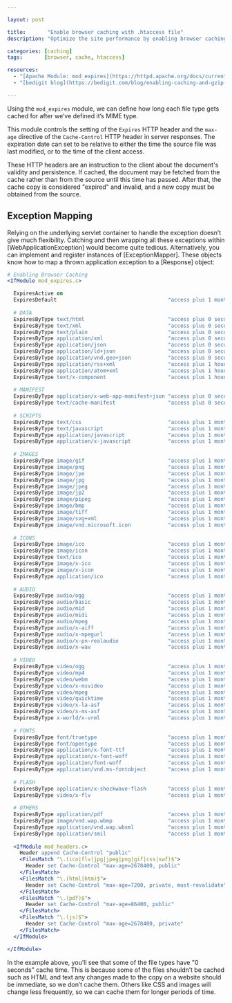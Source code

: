 ```yaml
---

layout: post

title:       "Enable browser caching with .htaccess file"
description: "Optimize the site performance by enabling browser caching with .htaccess file."

categories: [caching]
tags:       [browser, cache, htaccess]

resources:
  - "[Apache Module: mod_expires](https://httpd.apache.org/docs/current/mod/mod_expires.html)"
  - "[bedigit blog](https://bedigit.com/blog/enabling-caching-and-gzip-compression-with-htaccess/)"

---
```



Using the `mod_expires` module, we can define how long each file type gets cached for after we’ve defined it’s MIME type.

This module controls the setting of the `Expires` HTTP header and the `max-age` directive of the `Cache-Control` HTTP header in server responses. The expiration date can set to be relative to either the time the source file was last modified, or to the time of the client access.

These HTTP headers are an instruction to the client about the document's validity and persistence. If cached, the document may be fetched from the cache rather than from the source until this time has passed. After that, the cache copy is considered "expired" and invalid, and a new copy must be obtained from the source.


## Exception Mapping

Relying on the underlying servlet container to handle the exception doesn’t give much flexibility. Catching and then wrapping all these exceptions within [WebApplicationException] would become quite tedious. Alternatively, you can implement and register instances of [ExceptionMapper]. These objects know how to map a thrown application exception to a [Response] object:

```apache
# Enabling Browser Caching
<IfModule mod_expires.c>

  ExpiresActive on
  ExpiresDefault                                    "access plus 1 month"
  
  # DATA
  ExpiresByType text/html                           "access plus 0 seconds"
  ExpiresByType text/xml                            "access plus 0 seconds"
  ExpiresByType text/plain                          "access plus 0 seconds"
  ExpiresByType application/xml                     "access plus 0 seconds"
  ExpiresByType application/json                    "access plus 0 seconds"
  ExpiresByType application/ld+json                 "access plus 0 seconds"
  ExpiresByType application/vnd.geo+json            "access plus 0 seconds"
  ExpiresByType application/rss+xml                 "access plus 1 hour"
  ExpiresByType application/atom+xml                "access plus 1 hour"
  ExpiresByType text/x-component                    "access plus 1 hour"
  
  # MANIFEST
  ExpiresByType application/x-web-app-manifest+json "access plus 0 seconds"
  ExpiresByType text/cache-manifest                 "access plus 0 seconds"
  
  # SCRIPTS
  ExpiresByType text/css                            "access plus 1 month" 
  ExpiresByType text/javascript                     "access plus 1 month" 
  ExpiresByType application/javascript              "access plus 1 month" 
  ExpiresByType application/x-javascript            "access plus 1 month" 
  
  # IMAGES
  ExpiresByType image/gif                           "access plus 1 month"
  ExpiresByType image/png                           "access plus 1 month"
  ExpiresByType image/jpe                           "access plus 1 month"
  ExpiresByType image/jpg                           "access plus 1 month"
  ExpiresByType image/jpeg                          "access plus 1 month"
  ExpiresByType image/jp2                           "access plus 1 month"
  ExpiresByType image/pipeg                         "access plus 1 month"
  ExpiresByType image/bmp                           "access plus 1 month"
  ExpiresByType image/tiff                          "access plus 1 month"
  ExpiresByType image/svg+xml                       "access plus 1 month"
  ExpiresByType image/vnd.microsoft.icon            "access plus 1 month"
  
  # ICONS
  ExpiresByType image/ico                           "access plus 1 month"
  ExpiresByType image/icon                          "access plus 1 month"
  ExpiresByType text/ico                            "access plus 1 month"
  ExpiresByType image/x-ico                         "access plus 1 month"
  ExpiresByType image/x-icon                        "access plus 1 month"
  ExpiresByType application/ico                     "access plus 1 month"
  
  # AUDIO
  ExpiresByType audio/ogg                           "access plus 1 month"
  ExpiresByType audio/basic                         "access plus 1 month"
  ExpiresByType audio/mid                           "access plus 1 month"
  ExpiresByType audio/midi                          "access plus 1 month"
  ExpiresByType audio/mpeg                          "access plus 1 month"
  ExpiresByType audio/x-aiff                        "access plus 1 month"
  ExpiresByType audio/x-mpegurl                     "access plus 1 month"
  ExpiresByType audio/x-pn-realaudio                "access plus 1 month"
  ExpiresByType audio/x-wav                         "access plus 1 month"
  
  # VIDEO
  ExpiresByType video/ogg                           "access plus 1 month"
  ExpiresByType video/mp4                           "access plus 1 month"
  ExpiresByType video/webm                          "access plus 1 month"
  ExpiresByType video/x-msvideo                     "access plus 1 month"
  ExpiresByType video/mpeg                          "access plus 1 month"
  ExpiresByType video/quicktime                     "access plus 1 month"
  ExpiresByType video/x-la-asf                      "access plus 1 month"
  ExpiresByType video/x-ms-asf                      "access plus 1 month"
  ExpiresByType x-world/x-vrml                      "access plus 1 month"
  
  # FONTS
  ExpiresByType font/truetype                       "access plus 1 month"
  ExpiresByType font/opentype                       "access plus 1 month"
  ExpiresByType application/x-font-ttf              "access plus 1 month"
  ExpiresByType application/x-font-woff             "access plus 1 month"
  ExpiresByType application/font-woff               "access plus 1 month"
  ExpiresByType application/vnd.ms-fontobject       "access plus 1 month"
  
  # FLASH
  ExpiresByType application/x-shockwave-flash       "access plus 1 month"
  ExpiresByType video/x-flv                         "access plus 1 month"
  
  # OTHERS
  ExpiresByType application/pdf                     "access plus 1 month"
  ExpiresByType image/vnd.wap.wbmp                  "access plus 1 month"
  ExpiresByType application/vnd.wap.wbxml           "access plus 1 month"
  ExpiresByType application/smil                    "access plus 1 month"
  
  <IfModule mod_headers.c>
    Header append Cache-Control "public"
    <FilesMatch "\.(ico|flv|jpg|jpeg|png|gif|css|swf)$">
      Header set Cache-Control "max-age=2678400, public"
    </FilesMatch>
    <FilesMatch "\.(html|htm)$">
      Header set Cache-Control "max-age=7200, private, must-revalidate"
    </FilesMatch>
    <FilesMatch "\.(pdf)$">
      Header set Cache-Control "max-age=86400, public"
    </FilesMatch>
    <FilesMatch "\.(js)$">
      Header set Cache-Control "max-age=2678400, private"
    </FilesMatch>
  </IfModule>

</IfModule>
```

In the example above, you’ll see that some of the file types have "0 seconds" cache time. This is because some of the files shouldn’t be cached such as HTML and text any changes made to the copy on a website should be immediate, so we don’t cache them. Others like CSS and images will change less frequently, so we can cache them for longer periods of time.
